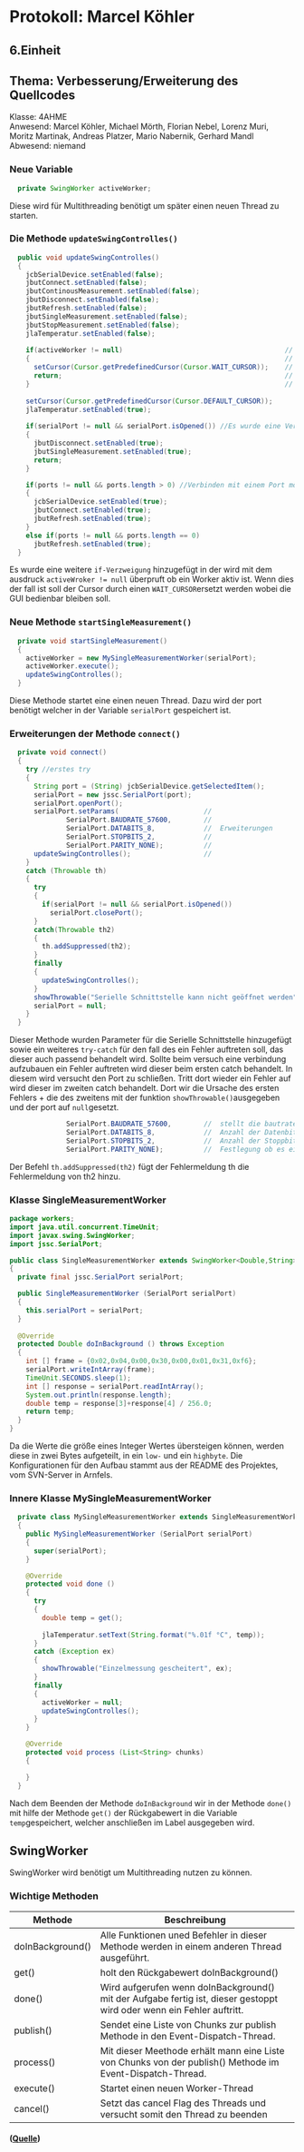 # Protokoll: Marcel Köhler
## 6.Einheit
## Thema: Verbesserung/Erweiterung des Quellcodes
Klasse: 4AHME  
Anwesend: Marcel Köhler, Michael Mörth, Florian Nebel, Lorenz Muri, Moritz Martinak, Andreas Platzer, Mario Nabernik,   Gerhard Mandl  
Abwesend: niemand  

### Neue Variable
```java
  private SwingWorker activeWorker;
```
Diese wird für Multithreading benötigt um später einen neuen Thread zu starten.

### Die Methode `updateSwingControlles()`
```java
  public void updateSwingControlles()
  {
    jcbSerialDevice.setEnabled(false);
    jbutConnect.setEnabled(false);
    jbutContinousMeasurement.setEnabled(false);
    jbutDisconnect.setEnabled(false);
    jbutRefresh.setEnabled(false);
    jbutSingleMeasurement.setEnabled(false);
    jbutStopMeasurement.setEnabled(false);
    jlaTemperatur.setEnabled(false);
    
    if(activeWorker != null)                                        //
    {                                                               //
      setCursor(Cursor.getPredefinedCursor(Cursor.WAIT_CURSOR));    // Erweiterung der Funktion
      return;                                                       //
    }                                                               //
    
    setCursor(Cursor.getPredefinedCursor(Cursor.DEFAULT_CURSOR));
    jlaTemperatur.setEnabled(true);
    
    if(serialPort != null && serialPort.isOpened()) //Es wurde eine Verbindung mit einem Port erstellt -> Trennen möglich
    {
      jbutDisconnect.setEnabled(true);
      jbutSingleMeasurement.setEnabled(true);
      return;
    } 

    if(ports != null && ports.length > 0) //Verbinden mit einem Port möglich
    {
      jcbSerialDevice.setEnabled(true);
      jbutConnect.setEnabled(true);
      jbutRefresh.setEnabled(true);
    }
    else if(ports != null && ports.length == 0)
      jbutRefresh.setEnabled(true); 
  }
```
Es wurde eine weitere `if-Verzweigung` hinzugefügt in der wird mit dem ausdruck `activeWroker != null` überpruft ob ein Worker aktiv ist. Wenn dies der fall ist soll der Cursor durch einen `WAIT_CURSOR`ersetzt werden wobei die GUI bedienbar bleiben soll. 


### Neue Methode `startSingleMeasurement()`
```java
  private void startSingleMeasurement()
  {
    activeWorker = new MySingleMeasurementWorker(serialPort);
    activeWorker.execute();
    updateSwingControlles();
  }
```

Diese Methode startet eine einen neuen Thread. Dazu wird der port benötigt welcher in der Variable `serialPort` gespeichert ist.



### Erweiterungen der Methode `connect()`
```java
  private void connect()
  {
    try //erstes try
    {
      String port = (String) jcbSerialDevice.getSelectedItem();
      serialPort = new jssc.SerialPort(port);
      serialPort.openPort();
      serialPort.setParams(                     //
              SerialPort.BAUDRATE_57600,        //
              SerialPort.DATABITS_8,            //  Erweiterungen
              SerialPort.STOPBITS_2,            //
              SerialPort.PARITY_NONE);          //
      updateSwingControlles();                  //
    }
    catch (Throwable th)
    {
      try                                                                      //
      {                                                                        //
        if(serialPort != null && serialPort.isOpened())                        //
          serialPort.closePort();                                              //
      }                                                                        //
      catch(Throwable th2)                                                     //
      {                                                                        //
        th.addSuppressed(th2);                                                 //  Erweiterungen
      }                                                                        //
      finally                                                                  //
      {                                                                        //
        updateSwingControlles();                                               //
      }                                                                        //
      showThrowable("Serielle Schnittstelle kann nicht geöffnet werden", th);  //
      serialPort = null;                                                       //
    }                                                                          //
  }
```
Dieser Methode wurden Parameter für die Serielle Schnittstelle hinzugefügt sowie ein weiteres `try-catch` für den fall des ein Fehler auftreten soll, das dieser auch passend behandelt wird. Sollte beim versuch eine verbindung aufzubauen ein Fehler auftreten wird dieser beim ersten catch behandelt. In diesem wird versucht den Port zu schließen. Tritt dort wieder ein Fehler auf wird dieser im zweiten catch behandelt. Dort wir die Ursache des ersten Fehlers + die des zweitens mit der funktion `showThrowable()`ausgegeben und der port auf `null`gesetzt.

```java
              SerialPort.BAUDRATE_57600,        //  stellt die bautrate auf 57600 ein
              SerialPort.DATABITS_8,            //  Anzahl der Datenbits, in diesem Fall 8 Bits
              SerialPort.STOPBITS_2,            //  Anzahl der Stoppbits, in diesem Fall 2 Bits
              SerialPort.PARITY_NONE);          //  Festlegung ob es ein Partity Bit gibt, in diesem Fall keines
   ```
   
   Der Befehl `th.addSuppressed(th2)` fügt der Fehlermeldung th die Fehlermeldung von th2 hinzu.
   
   ### Klasse SingleMeasurementWorker
```java
package workers;
import java.util.concurrent.TimeUnit;
import javax.swing.SwingWorker;
import jssc.SerialPort;

public class SingleMeasurementWorker extends SwingWorker<Double,String>
{
  private final jssc.SerialPort serialPort;

  public SingleMeasurementWorker (SerialPort serialPort)
  {
    this.serialPort = serialPort;
  }
  
  @Override
  protected Double doInBackground () throws Exception
  {
    int [] frame = {0x02,0x04,0x00,0x30,0x00,0x01,0x31,0xf6};
    serialPort.writeIntArray(frame);
    TimeUnit.SECONDS.sleep(1);
    int [] response = serialPort.readIntArray();
    System.out.println(response.length);
    double temp = response[3]+response[4] / 256.0;
    return temp;
  } 
}
```
Da die Werte die größe eines Integer Wertes übersteigen können, werden diese in zwei Bytes aufgeteilt, in ein `low-` und ein `highbyte`. Die Konfigurationen für den Aufbau stammt aus der README des Projektes, vom SVN-Server in Arnfels.

### Innere Klasse MySingleMeasurementWorker
```java
  private class MySingleMeasurementWorker extends SingleMeasurementWorker
  { 
    public MySingleMeasurementWorker (SerialPort serialPort)
    {
      super(serialPort);
    }

    @Override
    protected void done ()
    {
      try
      {
        double temp = get();
        
        jlaTemperatur.setText(String.format("%.01f °C", temp));
      }
      catch (Exception ex)
      {
        showThrowable("Einzelmessung gescheitert", ex);
      }
      finally
      {
        activeWorker = null;
        updateSwingControlles();
      }
    }

    @Override
    protected void process (List<String> chunks)
    {

    }  
  }
```
Nach dem Beenden der Methode `doInBackground` wir in der Methode `done()` mit hilfe der Methode `get()` der Rückgabewert in die Variable `temp`gespeichert, welcher anschließen im Label ausgegeben wird.


## SwingWorker

SwingWorker wird benötigt um Multithreading nutzen zu können.

### Wichtige Methoden

| Methode | Beschreibung |
| ------- | ------------ |
| doInBackground() | Alle Funktionen uned Befehler in dieser Methode werden in einem anderen Thread ausgeführt. |
| get() | holt den Rückgabewert doInBackground() |
| done() | Wird aufgerufen wenn doInBackground() mit der Aufgabe fertig ist, dieser gestoppt wird oder wenn ein Fehler auftritt. |
| publish() | Sendet eine Liste von Chunks zur publish Methode in den Event-Dispatch-Thread. |
| process() | Mit dieser Meethode erhält mann eine Liste von Chunks von der publish() Methode im Event-Dispatch-Thread. |
| execute() | Startet einen neuen Worker-Thread |
| cancel() | Setzt das cancel Flag des Threads und versucht somit den Thread zu beenden |

#### ([Quelle](https://docs.oracle.com/javase/7/docs/api/javax/swing/SwingWorker.html))

